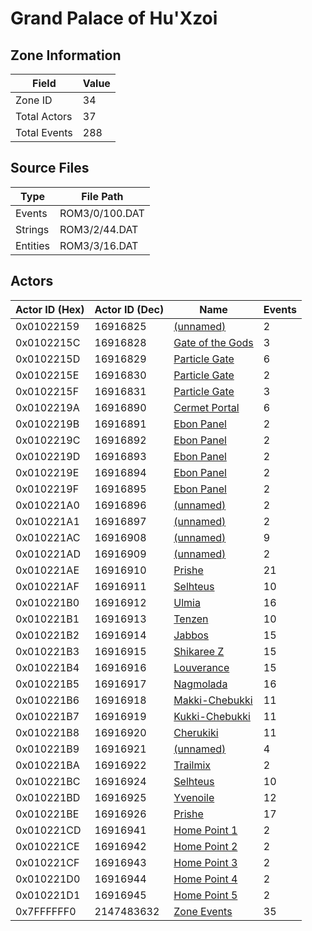 # Grand Palace of Hu'Xzoi

## Zone Information

| Field        |   Value |
|--------------|---------|
| Zone ID      |      34 |
| Total Actors |      37 |
| Total Events |     288 |

## Source Files

| Type     | File Path      |
|----------|----------------|
| Events   | ROM3/0/100.DAT |
| Strings  | ROM3/2/44.DAT  |
| Entities | ROM3/3/16.DAT  |

## Actors

| Actor ID (Hex)   |   Actor ID (Dec) | Name                                                         |   Events |
|------------------|------------------|--------------------------------------------------------------|----------|
| 0x01022159       |         16916825 | [(unnamed)](./16916825/)                                     |        2 |
| 0x0102215C       |         16916828 | [Gate of the Gods](./16916828%20-%20Gate%20of%20the%20Gods/) |        3 |
| 0x0102215D       |         16916829 | [Particle Gate](./16916829%20-%20Particle%20Gate/)           |        6 |
| 0x0102215E       |         16916830 | [Particle Gate](./16916830%20-%20Particle%20Gate/)           |        2 |
| 0x0102215F       |         16916831 | [Particle Gate](./16916831%20-%20Particle%20Gate/)           |        3 |
| 0x0102219A       |         16916890 | [Cermet Portal](./16916890%20-%20Cermet%20Portal/)           |        6 |
| 0x0102219B       |         16916891 | [Ebon Panel](./16916891%20-%20Ebon%20Panel/)                 |        2 |
| 0x0102219C       |         16916892 | [Ebon Panel](./16916892%20-%20Ebon%20Panel/)                 |        2 |
| 0x0102219D       |         16916893 | [Ebon Panel](./16916893%20-%20Ebon%20Panel/)                 |        2 |
| 0x0102219E       |         16916894 | [Ebon Panel](./16916894%20-%20Ebon%20Panel/)                 |        2 |
| 0x0102219F       |         16916895 | [Ebon Panel](./16916895%20-%20Ebon%20Panel/)                 |        2 |
| 0x010221A0       |         16916896 | [(unnamed)](./16916896/)                                     |        2 |
| 0x010221A1       |         16916897 | [(unnamed)](./16916897/)                                     |        2 |
| 0x010221AC       |         16916908 | [(unnamed)](./16916908/)                                     |        9 |
| 0x010221AD       |         16916909 | [(unnamed)](./16916909/)                                     |        2 |
| 0x010221AE       |         16916910 | [Prishe](./16916910%20-%20Prishe/)                           |       21 |
| 0x010221AF       |         16916911 | [Selhteus](./16916911%20-%20Selhteus/)                       |       10 |
| 0x010221B0       |         16916912 | [Ulmia](./16916912%20-%20Ulmia/)                             |       16 |
| 0x010221B1       |         16916913 | [Tenzen](./16916913%20-%20Tenzen/)                           |       10 |
| 0x010221B2       |         16916914 | [Jabbos](./16916914%20-%20Jabbos/)                           |       15 |
| 0x010221B3       |         16916915 | [Shikaree Z](./16916915%20-%20Shikaree%20Z/)                 |       15 |
| 0x010221B4       |         16916916 | [Louverance](./16916916%20-%20Louverance/)                   |       15 |
| 0x010221B5       |         16916917 | [Nagmolada](./16916917%20-%20Nagmolada/)                     |       16 |
| 0x010221B6       |         16916918 | [Makki-Chebukki](./16916918%20-%20Makki-Chebukki/)           |       11 |
| 0x010221B7       |         16916919 | [Kukki-Chebukki](./16916919%20-%20Kukki-Chebukki/)           |       11 |
| 0x010221B8       |         16916920 | [Cherukiki](./16916920%20-%20Cherukiki/)                     |       11 |
| 0x010221B9       |         16916921 | [(unnamed)](./16916921/)                                     |        4 |
| 0x010221BA       |         16916922 | [Trailmix](./16916922%20-%20Trailmix/)                       |        2 |
| 0x010221BC       |         16916924 | [Selhteus](./16916924%20-%20Selhteus/)                       |       10 |
| 0x010221BD       |         16916925 | [Yvenoile](./16916925%20-%20Yvenoile/)                       |       12 |
| 0x010221BE       |         16916926 | [Prishe](./16916926%20-%20Prishe/)                           |       17 |
| 0x010221CD       |         16916941 | [Home Point 1](./16916941%20-%20Home%20Point%201/)           |        2 |
| 0x010221CE       |         16916942 | [Home Point 2](./16916942%20-%20Home%20Point%202/)           |        2 |
| 0x010221CF       |         16916943 | [Home Point 3](./16916943%20-%20Home%20Point%203/)           |        2 |
| 0x010221D0       |         16916944 | [Home Point 4](./16916944%20-%20Home%20Point%204/)           |        2 |
| 0x010221D1       |         16916945 | [Home Point 5](./16916945%20-%20Home%20Point%205/)           |        2 |
| 0x7FFFFFF0       |       2147483632 | [Zone Events](./Zone%20Events/)                              |       35 |